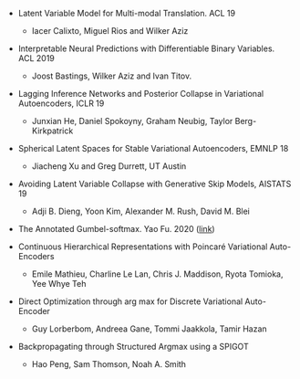 * Latent Variable Model for Multi-modal Translation. ACL 19 
  * Iacer Calixto, Miguel Rios and Wilker Aziz

* Interpretable Neural Predictions with Differentiable Binary Variables. ACL 2019
  * Joost Bastings, Wilker Aziz and Ivan Titov. 

* Lagging Inference Networks and Posterior Collapse in Variational Autoencoders, ICLR 19 
  * Junxian He, Daniel Spokoyny, Graham Neubig, Taylor Berg-Kirkpatrick

* Spherical Latent Spaces for Stable Variational Autoencoders, EMNLP 18 
  * Jiacheng Xu and Greg Durrett, UT Austin

* Avoiding Latent Variable Collapse with Generative Skip Models, AISTATS 19 
  * Adji B. Dieng, Yoon Kim, Alexander M. Rush, David M. Blei

* The Annotated Gumbel-softmax. Yao Fu. 2020 ([link](https://github.com/FranxYao/Annotated-Gumbel-Softmax-and-Score-Function))

* Continuous Hierarchical Representations with Poincaré Variational Auto-Encoders
  * Emile Mathieu, Charline Le Lan, Chris J. Maddison, Ryota Tomioka, Yee Whye Teh


* Direct Optimization through arg max for Discrete Variational Auto-Encoder
  * Guy Lorberbom, Andreea Gane, Tommi Jaakkola, Tamir Hazan

* Backpropagating through Structured Argmax using a SPIGOT
  * Hao Peng, Sam Thomson, Noah A. Smith
